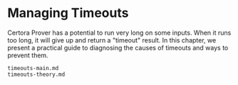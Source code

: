 Managing Timeouts
=================

Certora Prover has a potential to run very long on some inputs. When it runs too
long, it will give up and return a "timeout" result. In this chapter, we present
a practical guide to diagnosing the causes of timeouts and ways to prevent them.


```{toctree}
timeouts-main.md
timeouts-theory.md
```




